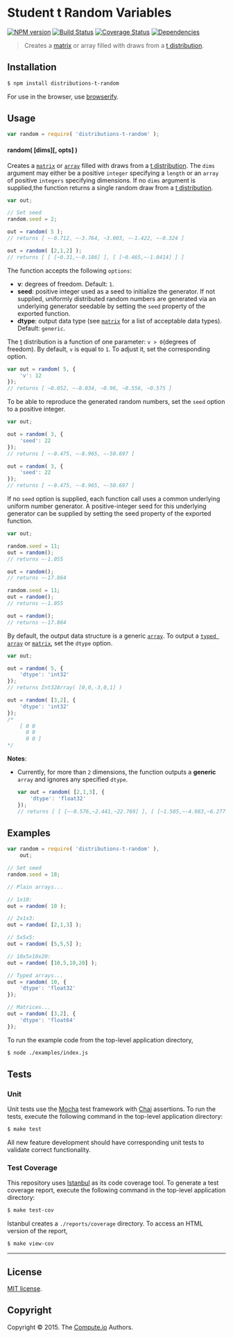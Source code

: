 Student t Random Variables
===
[![NPM version][npm-image]][npm-url] [![Build Status][travis-image]][travis-url] [![Coverage Status][codecov-image]][codecov-url] [![Dependencies][dependencies-image]][dependencies-url]

> Creates a [matrix](https://github.com/dstructs/matrix) or array filled with draws from a [t distribution](https://en.wikipedia.org/wiki/t_distribution).


## Installation

``` bash
$ npm install distributions-t-random
```

For use in the browser, use [browserify](https://github.com/substack/node-browserify).


## Usage

``` javascript
var random = require( 'distributions-t-random' );
```

#### random( [dims][, opts] )

Creates a [`matrix`](https://github.com/dstructs/matrix) or [`array`](https://developer.mozilla.org/en-US/docs/Web/JavaScript/Reference/Global_Objects/Array) filled with draws from a [t distribution](https://en.wikipedia.org/wiki/t_distribution). The `dims` argument may either be a positive `integer` specifying a `length` or an `array` of positive `integers` specifying dimensions. If no `dims` argument is supplied,the function returns a single random draw from a [t distribution](https://en.wikipedia.org/wiki/t_distribution).

``` javascript
var out;

// Set seed
random.seed = 2;

out = random( 5 );
// returns [ ~-0.712, ~-3.764, ~3.003, ~-1.422, ~-0.324 ]

out = random( [2,1,2] );
// returns [ [ [~0.31,~-0.186] ], [ [~0.465,~-1.0414] ] ]

```

The function accepts the following `options`:

*	__v__: degrees of freedom. Default: `1`.
*	__seed__: positive integer used as a seed to initialize the generator. If not supplied, uniformly distributed random numbers are generated via an underlying generator seedable by setting the `seed` property of the exported function.
*	__dtype__: output data type (see [`matrix`](https://github.com/dstructs/matrix) for a list of acceptable data types). Default: `generic`.

The [t](https://en.wikipedia.org/wiki/t_distribution) distribution is a function of one parameter: `v > 0`(degrees of freedom). By default, `v` is equal to `1`. To adjust it, set the corresponding option.

``` javascript
var out = random( 5, {
	'v': 12
});
// returns [ ~0.052, ~-0.034, ~0.96, ~0.556, ~0.575 ]

```

To be able to reproduce the generated random numbers, set the `seed` option to a positive integer.

``` javascript
var out;

out = random( 3, {
	'seed': 22
});
// returns [ ~-0.475, ~-8.965, ~-50.697 ]

out = random( 3, {
	'seed': 22
});
// returns [ ~-0.475, ~-8.965, ~-50.697 ]

```

If no `seed` option is supplied, each function call uses a common underlying uniform number generator. A positive-integer seed for this underlying generator can be supplied by setting the seed property of the exported function.

```javascript
var out;

random.seed = 11;
out = random();
// returns ~-1.055

out = random();
// returns ~-17.864

random.seed = 11;
out = random();
// returns ~-1.055

out = random();
// returns ~-17.864

```

By default, the output data structure is a generic [`array`](https://developer.mozilla.org/en-US/docs/Web/JavaScript/Reference/Global_Objects/Array). To output a [`typed array`](https://developer.mozilla.org/en-US/docs/Web/JavaScript/Typed_arrays) or [`matrix`](https://github.com/dstructs/matrix), set the `dtype` option.

``` javascript
var out;

out = random( 5, {
	'dtype': 'int32'
});
// returns Int32Array( [0,0,-3,0,1] )

out = random( [3,2], {
	'dtype': 'int32'
});
/*
	[ 0 0
	  0 0
	  0 0 ]
*/

```

__Notes__:
*	Currently, for more than `2` dimensions, the function outputs a __generic__ `array` and ignores any specified `dtype`.

	``` javascript
	var out = random( [2,1,3], {
		'dtype': 'float32'
	});
	// returns [ [ [~-0.576,~2.441,~22.769] ], [ [~1.505,~-4.983,~6.277] ] ]

	```

## Examples

``` javascript
var random = require( 'distributions-t-random' ),
	out;

// Set seed
random.seed = 18;

// Plain arrays...

// 1x10:
out = random( 10 );

// 2x1x3:
out = random( [2,1,3] );

// 5x5x5:
out = random( [5,5,5] );

// 10x5x10x20:
out = random( [10,5,10,20] );

// Typed arrays...
out = random( 10, {
	'dtype': 'float32'
});

// Matrices...
out = random( [3,2], {
	'dtype': 'float64'
});
```

To run the example code from the top-level application directory,

``` bash
$ node ./examples/index.js
```


## Tests

### Unit

Unit tests use the [Mocha](http://mochajs.org/) test framework with [Chai](http://chaijs.com) assertions. To run the tests, execute the following command in the top-level application directory:

``` bash
$ make test
```

All new feature development should have corresponding unit tests to validate correct functionality.


### Test Coverage

This repository uses [Istanbul](https://github.com/gotwarlost/istanbul) as its code coverage tool. To generate a test coverage report, execute the following command in the top-level application directory:

``` bash
$ make test-cov
```

Istanbul creates a `./reports/coverage` directory. To access an HTML version of the report,

``` bash
$ make view-cov
```


---
## License

[MIT license](http://opensource.org/licenses/MIT).


## Copyright

Copyright &copy; 2015. The [Compute.io](https://github.com/compute-io) Authors.


[npm-image]: http://img.shields.io/npm/v/distributions-t-random.svg
[npm-url]: https://npmjs.org/package/distributions-t-random

[travis-image]: http://img.shields.io/travis/distributions-io/t-random/master.svg
[travis-url]: https://travis-ci.org/distributions-io/t-random

[codecov-image]: https://img.shields.io/codecov/c/github/distributions-io/t-random/master.svg
[codecov-url]: https://codecov.io/github/distributions-io/t-random?branch=master

[dependencies-image]: http://img.shields.io/david/distributions-io/t-random.svg
[dependencies-url]: https://david-dm.org/distributions-io/t-random

[dev-dependencies-image]: http://img.shields.io/david/dev/distributions-io/t-random.svg
[dev-dependencies-url]: https://david-dm.org/dev/distributions-io/t-random

[github-issues-image]: http://img.shields.io/github/issues/distributions-io/t-random.svg
[github-issues-url]: https://github.com/distributions-io/t-random/issues
